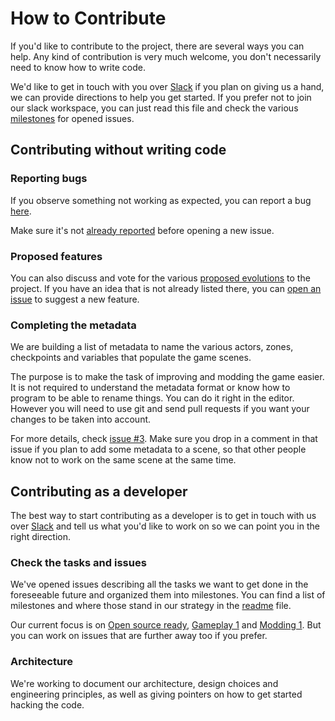# How to Contribute

If you'd like to contribute to the project, there are several ways you can help.
Any kind of contribution is very much welcome, you don't necessarily need to know how to write code.

We'd like to get in touch with you over [Slack](https://join.slack.com/t/lba2remake/shared_invite/enQtMzIyNzIwNDMzNTIxLTc5OGVkNjI3NGE4YjM5ZTE5YmRkODBjMzNjOTk5NGM1NGIyMTI2N2FlOTYzYjBlZjE4NzIzYWI3ZWI0YmViMmI) if you plan on giving us a hand, we can provide directions to help you get started.
If you prefer not to join our slack workspace, you can just read this file and check the various [milestones](https://github.com/agrande/lba2remake/milestones) for opened issues.

## Contributing without writing code

### Reporting bugs

If you observe something not working as expected, you can report a bug [here](https://github.com/agrande/lba2remake/issues/new).

Make sure it's not [already reported](https://github.com/agrande/lba2remake/issues?q=is%3Aopen+is%3Aissue+label%3A%22%5Ba%5D+BUG%22) before opening a new issue.

### Proposed features

You can also discuss and vote for the various [proposed evolutions](https://github.com/agrande/lba2remake/issues?q=is%3Aopen+is%3Aissue+label%3A%22%5Ba%5D+PROPOSAL%22) to the project.
If you have an idea that is not already listed there, you can [open an issue](https://github.com/agrande/lba2remake/issues/new) to suggest a new feature.

### Completing the metadata

We are building a list of metadata to name the various actors, zones, checkpoints and variables that populate the game scenes.

The purpose is to make the task of improving and modding the game easier.
It is not required to understand the metadata format or know how to program to be able to rename things. You can do it right in the editor.
However you will need to use git and send pull requests if you want your changes to be taken into account.

For more details, check [issue #3](https://github.com/agrande/lba2remake/issues/3). Make sure you drop in a comment in that issue if you plan to add some metadata to a scene, so that other people know not to work on the same scene at the same time.


## Contributing as a developer

The best way to start contributing as a developer is to get in touch with us over [Slack](https://join.slack.com/t/lba2remake/shared_invite/enQtMzIyNzIwNDMzNTIxLTc5OGVkNjI3NGE4YjM5ZTE5YmRkODBjMzNjOTk5NGM1NGIyMTI2N2FlOTYzYjBlZjE4NzIzYWI3ZWI0YmViMmI) and tell us what you'd like to work on so we can point you in the right direction.

### Check the tasks and issues

We've opened issues describing all the tasks we want to get done in the foreseeable future and organized them into milestones.
You can find a list of milestones and where those stand in our strategy in the [readme](README.md) file.

Our current focus is on [Open source ready](https://github.com/agrande/lba2remake/milestone/2), [Gameplay 1](https://github.com/agrande/lba2remake/milestone/3) and [Modding 1](https://github.com/agrande/lba2remake/milestone/6). But you can work on issues that are further away too if you prefer.

### Architecture

We're working to document our architecture, design choices and engineering principles, as well as giving pointers on how to get started hacking the code.
